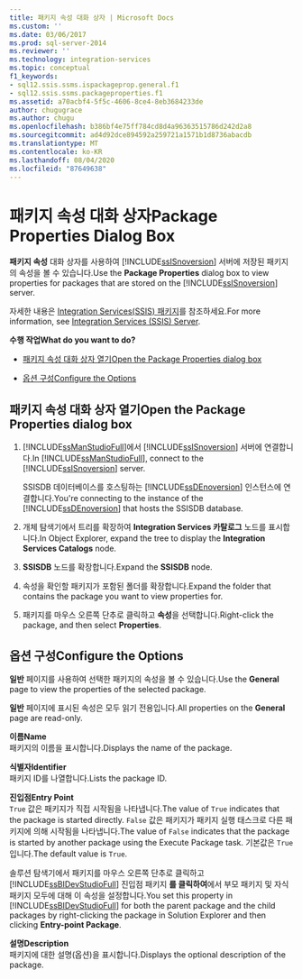 ```yaml
---
title: 패키지 속성 대화 상자 | Microsoft Docs
ms.custom: ''
ms.date: 03/06/2017
ms.prod: sql-server-2014
ms.reviewer: ''
ms.technology: integration-services
ms.topic: conceptual
f1_keywords:
- sql12.ssis.ssms.ispackageprop.general.f1
- sql12.ssis.ssms.packageproperties.f1
ms.assetid: a70acbf4-5f5c-4606-8ce4-8eb3684233de
author: chugugrace
ms.author: chugu
ms.openlocfilehash: b386bf4e75ff784cd8d4a96363515786d242d2a8
ms.sourcegitcommit: ad4d92dce894592a259721a1571b1d8736abacdb
ms.translationtype: MT
ms.contentlocale: ko-KR
ms.lasthandoff: 08/04/2020
ms.locfileid: "87649638"
---
```

# <a name="package-properties-dialog-box"></a><span data-ttu-id="98de6-102">패키지 속성 대화 상자</span><span class="sxs-lookup"><span data-stu-id="98de6-102">Package Properties Dialog Box</span></span>
  <span data-ttu-id="98de6-103">**패키지 속성** 대화 상자를 사용하여 [!INCLUDE[ssISnoversion](../../includes/ssisnoversion-md.md)] 서버에 저장된 패키지의 속성을 볼 수 있습니다.</span><span class="sxs-lookup"><span data-stu-id="98de6-103">Use the **Package Properties** dialog box to view properties for packages that are stored on the [!INCLUDE[ssISnoversion](../../includes/ssisnoversion-md.md)] server.</span></span>  
  
 <span data-ttu-id="98de6-104">자세한 내용은 [Integration Services&#40;SSIS&#41; 패키지](integration-services-ssis-server-and-catalog.md)를 참조하세요.</span><span class="sxs-lookup"><span data-stu-id="98de6-104">For more information, see [Integration Services &#40;SSIS&#41; Server](integration-services-ssis-server-and-catalog.md).</span></span>  
  
 <span data-ttu-id="98de6-105">**수행 작업**</span><span class="sxs-lookup"><span data-stu-id="98de6-105">**What do you want to do?**</span></span>  
  
-   [<span data-ttu-id="98de6-106">패키지 속성 대화 상자 열기</span><span class="sxs-lookup"><span data-stu-id="98de6-106">Open the Package Properties dialog box</span></span>](#open_dialog)  
  
-   [<span data-ttu-id="98de6-107">옵션 구성</span><span class="sxs-lookup"><span data-stu-id="98de6-107">Configure the Options</span></span>](#options)  
  
##  <a name="open-the-package-properties-dialog-box"></a><a name="open_dialog"></a> <span data-ttu-id="98de6-108">패키지 속성 대화 상자 열기</span><span class="sxs-lookup"><span data-stu-id="98de6-108">Open the Package Properties dialog box</span></span>  
  
1.  <span data-ttu-id="98de6-109">[!INCLUDE[ssManStudioFull](../../includes/ssmanstudiofull-md.md)]에서 [!INCLUDE[ssISnoversion](../../includes/ssisnoversion-md.md)] 서버에 연결합니다.</span><span class="sxs-lookup"><span data-stu-id="98de6-109">In [!INCLUDE[ssManStudioFull](../../includes/ssmanstudiofull-md.md)], connect to the [!INCLUDE[ssISnoversion](../../includes/ssisnoversion-md.md)] server.</span></span>  
  
     <span data-ttu-id="98de6-110">SSISDB 데이터베이스를 호스팅하는 [!INCLUDE[ssDEnoversion](../../includes/ssdenoversion-md.md)] 인스턴스에 연결합니다.</span><span class="sxs-lookup"><span data-stu-id="98de6-110">You're connecting to the instance of the [!INCLUDE[ssDEnoversion](../../includes/ssdenoversion-md.md)] that hosts the SSISDB database.</span></span>  
  
2.  <span data-ttu-id="98de6-111">개체 탐색기에서 트리를 확장하여 **Integration Services 카탈로그** 노드를 표시합니다.</span><span class="sxs-lookup"><span data-stu-id="98de6-111">In Object Explorer, expand the tree to display the **Integration Services Catalogs** node.</span></span>  
  
3.  <span data-ttu-id="98de6-112">**SSISDB** 노드를 확장합니다.</span><span class="sxs-lookup"><span data-stu-id="98de6-112">Expand the **SSISDB** node.</span></span>  
  
4.  <span data-ttu-id="98de6-113">속성을 확인할 패키지가 포함된 폴더를 확장합니다.</span><span class="sxs-lookup"><span data-stu-id="98de6-113">Expand the folder that contains the package you want to view properties for.</span></span>  
  
5.  <span data-ttu-id="98de6-114">패키지를 마우스 오른쪽 단추로 클릭하고 **속성**을 선택합니다.</span><span class="sxs-lookup"><span data-stu-id="98de6-114">Right-click the package, and then select **Properties**.</span></span>  
  
##  <a name="configure-the-options"></a><a name="options"></a> <span data-ttu-id="98de6-115">옵션 구성</span><span class="sxs-lookup"><span data-stu-id="98de6-115">Configure the Options</span></span>  
 <span data-ttu-id="98de6-116">**일반** 페이지를 사용하여 선택한 패키지의 속성을 볼 수 있습니다.</span><span class="sxs-lookup"><span data-stu-id="98de6-116">Use the **General** page to view the properties of the selected package.</span></span>  
  
 <span data-ttu-id="98de6-117">**일반** 페이지에 표시된 속성은 모두 읽기 전용입니다.</span><span class="sxs-lookup"><span data-stu-id="98de6-117">All properties on the **General** page are read-only.</span></span>  
  
 <span data-ttu-id="98de6-118">**이름**</span><span class="sxs-lookup"><span data-stu-id="98de6-118">**Name**</span></span>  
 <span data-ttu-id="98de6-119">패키지의 이름을 표시합니다.</span><span class="sxs-lookup"><span data-stu-id="98de6-119">Displays the name of the package.</span></span>  
  
 <span data-ttu-id="98de6-120">**식별자**</span><span class="sxs-lookup"><span data-stu-id="98de6-120">**Identifier**</span></span>  
 <span data-ttu-id="98de6-121">패키지 ID를 나열합니다.</span><span class="sxs-lookup"><span data-stu-id="98de6-121">Lists the package ID.</span></span>  
  
 <span data-ttu-id="98de6-122">**진입점**</span><span class="sxs-lookup"><span data-stu-id="98de6-122">**Entry Point**</span></span>  
 <span data-ttu-id="98de6-123">`True` 값은 패키지가 직접 시작됨을 나타냅니다.</span><span class="sxs-lookup"><span data-stu-id="98de6-123">The value of `True` indicates that the package is started directly.</span></span> <span data-ttu-id="98de6-124">`False` 값은 패키지가 패키지 실행 태스크로 다른 패키지에 의해 시작됨을 나타냅니다.</span><span class="sxs-lookup"><span data-stu-id="98de6-124">The value of `False` indicates that the package is started by another package using the Execute Package task.</span></span> <span data-ttu-id="98de6-125">기본값은 `True`입니다.</span><span class="sxs-lookup"><span data-stu-id="98de6-125">The default value is `True`.</span></span>  
  
 <span data-ttu-id="98de6-126">솔루션 탐색기에서 패키지를 마우스 오른쪽 단추로 클릭하고 [!INCLUDE[ssBIDevStudioFull](../../includes/ssbidevstudiofull-md.md)] 진입점 패키지 **를 클릭하여**에서 부모 패키지 및 자식 패키지 모두에 대해 이 속성을 설정합니다.</span><span class="sxs-lookup"><span data-stu-id="98de6-126">You set this property in [!INCLUDE[ssBIDevStudioFull](../../includes/ssbidevstudiofull-md.md)] for both the parent package and the child packages by right-clicking the package in Solution Explorer and then clicking **Entry-point Package**.</span></span>  
  
 <span data-ttu-id="98de6-127">**설명**</span><span class="sxs-lookup"><span data-stu-id="98de6-127">**Description**</span></span>  
 <span data-ttu-id="98de6-128">패키지에 대한 설명(옵션)을 표시합니다.</span><span class="sxs-lookup"><span data-stu-id="98de6-128">Displays the optional description of the package.</span></span>  
  
  
